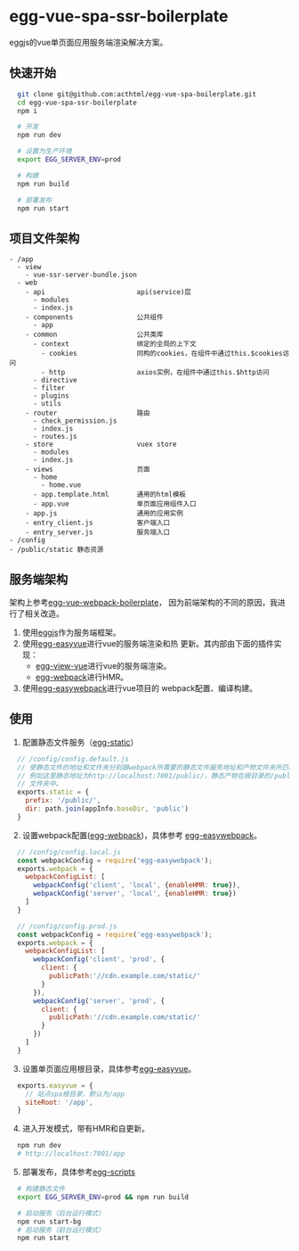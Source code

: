 # egg-vue-spa-ssr-boilerplate

eggjs的vue单页面应用服务端渲染解决方案。

## 快速开始

```bash
  git clone git@github.com:acthtml/egg-vue-spa-boilerplate.git
  cd egg-vue-spa-ssr-boilerplate
  npm i

  # 开发
  npm run dev

  # 设置为生产环境
  export EGG_SERVER_ENV=prod

  # 构建
  npm run build

  # 部署发布
  npm run start
```

## 项目文件架构

```
- /app
  - view
    - vue-ssr-server-bundle.json
  - web
    - api                       api(service)层
      - modules
      - index.js
    - components                公共组件
      - app
    - common                    公共类库
      - context                 绑定的全局的上下文
        - cookies               同构的cookies，在组件中通过this.$cookies访问
        - http                  axios实例，在组件中通过this.$http访问
      - directive
      - filter
      - plugins
      - utils
    - router                    路由
      - check_permission.js
      - index.js
      - routes.js
    - store                     vuex store
      - modules
      - index.js
    - views                     页面
      - home
        - home.vue
      - app.template.html       通用的html模板
      - app.vue                 单页面应用组件入口
    - app.js                    通用的应用实例
    - entry_client.js           客户端入口
    - entry_server.js           服务端入口
- /config
- /public/static 静态资源
```

## 服务端架构

架构上参考[egg-vue-webpack-boilerplate](https://github.com/hubcarl/egg-vue-webpack-boilerplate)，
因为前端架构的不同的原因，我进行了相关改造。

1. 使用[eggjs](https://eggjs.org/zh-cn/)作为服务端框架。
2. 使用[egg-easyvue](https://github.com/acthtml/egg-easyvue)进行vue的服务端渲染和热
  更新。其内部由下面的插件实现：
    - [egg-view-vue](https://github.com/eggjs/egg-view-vue)进行vue的服务端渲染。
    - [egg-webpack](https://github.com/hubcarl/egg-webpack)进行HMR。
3. 使用[egg-easywebpack](https://github.com/acthtml/egg-easywebpack)进行vue项目的
  webpack配置、编译构建。

## 使用

1. 配置静态文件服务（[egg-static](https://github.com/eggjs/egg-static)）

```js
  // /config/config.default.js
  // 使静态文件的地址和文件夹分别跟webpack所需要的静态文件服务地址和产物文件夹所匹配。
  // 例如这里静态地址为http://localhost:7001/public/，静态产物在根目录的/public/static
  // 文件夹中。
  exports.static = {
    prefix: '/public/',
    dir: path.join(appInfo.baseDir, 'public')
  }
```

2. 设置webpack配置([egg-webpack](https://github.com/hubcarl/egg-webpack))，具体参考
[egg-easywebpack](https://github.com/acthtml/egg-easywebpack)。

```js
  // /config/config.local.js
  const webpackConfig = require('egg-easywebpack');
  exports.webpack = {
    webpackConfigList: [
      webpackConfig('client', 'local', {enableHMR: true}),
      webpackConfig('server', 'local', {enableHMR: true})
    ]
  }

  // /config/config.prod.js
  const webpackConfig = require('egg-easywebpack');
  exports.webpack = {
    webpackConfigList: [
      webpackConfig('client', 'prod', {
        client: {
          publicPath:'//cdn.example.com/static/'
        }
      }),
      webpackConfig('server', 'prod', {
        client: {
          publicPath:'//cdn.example.com/static/'
        }
      })
    ]
  }
```

3. 设置单页面应用根目录，具体参考[egg-easyvue](https://github.com/acthtml/egg-easyvue)。

```js
  exports.easyvue = {
    // 站点spa根目录，默认为/app
    siteRoot: '/app',
  }
```

4. 进入开发模式，带有HMR和自更新。

```bash
  npm run dev
  # http://localhost:7001/app
```

5. 部署发布，具体参考[egg-scripts](https://github.com/eggjs/egg-scripts)

```bash
  # 构建静态文件
  export EGG_SERVER_ENV=prod && npm run build

  # 启动服务（后台运行模式）
  npm run start-bg
  # 启动服务（前台运行模式）
  npm run start
```




